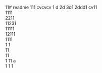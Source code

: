 11# readme 111
cvcvcv
1 d
2d
3d1 
2ddd1 
cv11  
1111  
2211  
11231     
11111        
12111             
1111  
1  1  
11     
11  
1 
11   a  
1 
1
1
 
